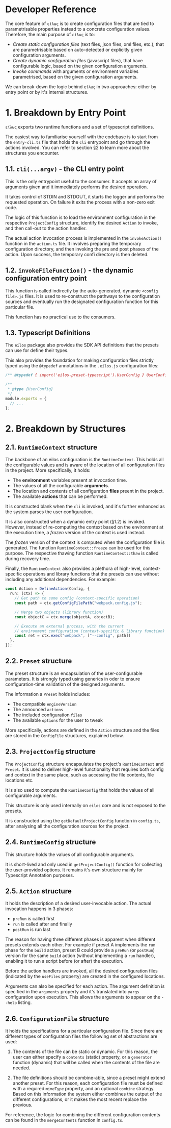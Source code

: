# Developer Reference

The core feature of `είλως` is to create configuration files that are tied to parametrisable properties instead to a concrete configuration values. Therefore, the main purpose of `είλως` is to:

- _Create static configuration files_ (text files, json files, xml files, etc.), that are parametrisable based on auto-detected or explicitly given configuration arguments.
- _Create dynamic configuration files_ (javascript files), that have configurable logic, based on the given configuration arguments.
- _Invoke commands_ with arguments or environment variables parametrised, based on the given configuration arguments.

We can break-down the logic behind `είλως` in two approaches: either by entry point or by it's internal structures.

# 1. Breakdown by Entry Point

`είλως` exports two runtime functions and a set of typescript definitions. 

The easiest way to familiarise yourself with the codebase is to start from the `entry-cli.ts` file that holds the `cli` entrypoint and go through the actions involved. You can refer to section §2 to learn more about the structures you encounter.

## 1.1. `cli(...argv)` - the CLI entry point

This is the only entrypoint useful to the consumer. It accepts an array of arguments given and it immediately performs the desired operation.

It takes control of STDIN and STDOUT, it starts the logger and performs the requested operation. On failure it exits the process with a non-zero exit code.

The logic of this function is to load the environment configuration in the respective `ProjectConfig` structure, identify the desired `Action` to invoke, and then call-out to the action handler.

The actual action invocation process is implemented in the `invokeAction()` function in the `action.ts` file. It involves preparing the temporary configuration directory, and then invoking the pre and post phases of the action. Upon success, the temporary confi directory is then deleted.

## 1.2. `invokeFileFunction()` - the dynamic configuration entry point

This function is called indirectly by the auto-generated, dynamic `<config file>.js` files. It is used to re-construct the pathways to the configuration sources and eventually run the designated configuration function for this particular file.

This function has no practical use to the consumers.

## 1.3. Typescript Definitions

The `eilos` package also provides the SDK API definitions that the presets can use for define their types.

This also provides the foundation for making configuration files strictly typed using the `@typedef` annotations in the `.eilos.js` configuration files:

```js
/** @typedef { import('eilos-preset-typescript').UserConfig } UserConfig */

/**
 * @type {UserConfig}
 */
module.exports = {
  // ...
};
```

# 2. Breakdown by Structures

## 2.1. `RuntimeContext` structure

The backbone of an eilos configuration is the `RuntimeContext`. This holds all the configurable values and is aware of the location of all configuration files in the project. More specifically, it holds:

- The **environment** variables present at invocation time.
- The values of all the configurable **argumnets**.
- The location and contents of all configuration **files** preent in the project.
- The available **actions** that can be performed.

It is constructed blank when the `cli` is invoked, and it's further enhanced as the system parses the user configuration.

It is also constructed when a dynamic entry point (§1.2) is invoked. However, instead of re-computing the context based on the environment at the execution time, a _frozen_ version of the context is used instead.

The _frozen_ version of the context is computed when the configuration file is generated. The function `RuntimeContext::freeze` can be used for this purpose. The respective thawing function `RuntimeContext::thaw` is called during recovery time.

Finally, the `RuntimeContext` also provides a plethora of high-level, context-specific operations and library functions that the presets can use without including any additional dependencies. For example:

```ts
const Action = DefineAction(Config, {
  run: (ctx) => {
    // Get path to some config (context-specific operation)
    const path = ctx.getConfigFilePath("webpack.config.js");

    // Merge two objects (library function)
    const objectC = ctx.merge(objectA, objectB);

    // Execute an external process, with the current
    // environment configuration (context-specific & library function)
    const ret = ctx.exec("webpack", ["--config", path])
  },
});
```

## 2.2. `Preset` structure

The preset structure is an encapsulation of the user-configurable parameters. It is strongly typed using generics in oder to ensure configuration-time validation of the designed arguments.

The information a `Preset` holds includes:

- The compatible `engineVersion`
- The announced `actions`
- The included configuration `files`
- The available `options` for the user to tweak

More specifically, actions are defined in the `Action` structure and the files are stored in the `ConfigFile` structures, explained below.

## 2.3. `ProjectConfig` structure

The `ProjectConfig` structure encapsulates the project's `RuntimeContext` and `Preset`. It is used to deliver high-level functionality that requires both config and context in the same place, such as accessing the file contents, file locations etc.

It is also used to compute the `RuntimeConfig` that holds the values of all configurable arguments.

This structure is only used internally on `eilos` core and is not exposed to the presets.

It is constructed using the `getDefaultProjectConfig` function in `config.ts`, after analysing all the configuration sources for the project.

## 2.4. `RuntimeConfig` structure

This structure holds the values of all configurable arguments. 

It is short-lived and only used in `getProjectConfig()` function for collecting the user-provided options. It remains it's own structure mainly for Typescript Annotation purposes.

## 2.5. `Action` structure

It holds the description of a desired user-invocable action. The actual invocation happens in 3 phases:

- `preRun` is called first
- `run` is called after and finally
- `postRun` is run last

The reason for having three different phases is apparent when different presets extends each other. For example if preset A implements the `run` phase for the `build` action, preset B could provide a `preRun` (or `postRun`) version for the same `build` action (without implementing a `run` handler), enabling it to run a script before (or after) the execution.

Before the action handlers are invoked, all the desired configuration files (indicated by the `useFiles` property) are created in the configured locations.

Arguments can also be specified for each action. The argument definition is specified in the `arguments` property and it's translated into `yargs` configuration upon execution. This allows the arguments to appear on the `--help` listing.

## 2.6. `ConfigurationFile` structure

It holds the specifications for a particular configuration file. Since there are different types of configuration files the following set of abstractions are used:

1. The contents of the file can be static or dynamic. For this reason, the user can either specify a `contents` (static) property, or a `generator` function (dynamic) that will be called when the contents of the file are needed.

2. The file definitions should be combine-able, since a preset might extend another preset. For this reason, each configuration file must be defined with a required `mimeType` property, and an optional `combine` strategy. Based on this information the system either combines the output of the different configurations, or it makes the most recent replace the previous.

For reference, the logic for combining the different configuration contents can be found in the `mergeContents` function in `config.ts`.